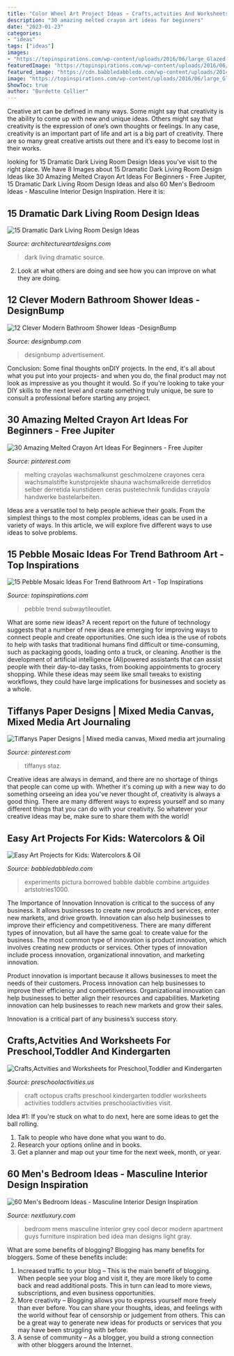 ```yaml
---
title: "Color Wheel Art Project Ideas ~ Crafts,actvities And Worksheets For Preschool,toddler And Kindergarten"
description: "30 amazing melted crayon art ideas for beginners"
date: "2023-01-23"
categories:
- "ideas"
tags: ["ideas"]
images:
- "https://topinspirations.com/wp-content/uploads/2016/06/large_Glazed-Bali-Ocean-Pebble-Tile-Shower-Wall-Accent-633x844.jpg"
featuredImage: "https://topinspirations.com/wp-content/uploads/2016/06/large_Glazed-Bali-Ocean-Pebble-Tile-Shower-Wall-Accent-633x844.jpg"
featured_image: "https://cdn.babbledabbledo.com/wp-content/uploads/2014/02/Easy-Art-Projects-for-Kids-Oil-and-Watercolor-BABBLE-DABBLE-DO-process-hero.jpg"
image: "https://topinspirations.com/wp-content/uploads/2016/06/large_Glazed-Bali-Ocean-Pebble-Tile-Shower-Wall-Accent-633x844.jpg"
ShowToc: true
author: "Burdette Collier"
---
```



Creative art can be defined in many ways. Some might say that creativity is the ability to come up with new and unique ideas. Others might say that creativity is the expression of one’s own thoughts or feelings. In any case, creativity is an important part of life and art is a big part of creativity. There are so many great creative artists out there and it’s easy to become lost in their works.

	

		
looking for 15 Dramatic Dark Living Room Design Ideas you've visit to the right place. We have 8 Images about 15 Dramatic Dark Living Room Design Ideas like 30 Amazing Melted Crayon Art Ideas For Beginners - Free Jupiter, 15 Dramatic Dark Living Room Design Ideas and also 60 Men&#039;s Bedroom Ideas - Masculine Interior Design Inspiration. Here it is:
		
    
## 15 Dramatic Dark Living Room Design Ideas

<img loading=lazy src="http://www.architectureartdesigns.com/wp-content/uploads/2015/01/812-630x354.jpg" onerror="this.onerror=null;this.src='https://tse4.mm.bing.net/th?id=OIP.UIGZOP9ZnSLbKtXZsc82iwHaEK&amp;pid=15.1';" alt="15 Dramatic Dark Living Room Design Ideas">

_Source: architectureartdesigns.com_

>dark living dramatic source. 

	

2. Look at what others are doing and see how you can improve on what they are doing. 

    
## 12 Clever Modern Bathroom Shower Ideas -DesignBump

<img loading=lazy src="https://cdn.designbump.com/wp-content/uploads/2015/07/modern-bathroom-shower-design-ideas-2015-modern-bathroom-2015.jpg" onerror="this.onerror=null;this.src='https://tse3.mm.bing.net/th?id=OIP.9y_0GdH6SL4nT6q8Wa9VNgHaJ3&amp;pid=15.1';" alt="12 Clever Modern Bathroom Shower Ideas -DesignBump">

_Source: designbump.com_

>designbump advertisement. 

	

Conclusion: Some final thoughts onDIY projects.
In the end, it's all about what you put into your projects- and when you do, the final product may not look as impressive as you thought it would. So if you're looking to take your DIY skills to the next level and create something truly unique, be sure to consult a professional before starting any project.

    
## 30 Amazing Melted Crayon Art Ideas For Beginners - Free Jupiter

<img loading=lazy src="https://i.pinimg.com/736x/36/fa/a5/36faa5382e5aa9159e82b63f4063fadd.jpg" onerror="this.onerror=null;this.src='https://tse1.mm.bing.net/th?id=OIP.oyAfE8jw3EC2zxT6u-iRxAHaJ4&amp;pid=15.1';" alt="30 Amazing Melted Crayon Art Ideas For Beginners - Free Jupiter">

_Source: pinterest.com_

>melting crayolas wachsmalkunst geschmolzene crayones cera wachsmalstifte kunstprojekte shauna wachsmalkreide derretidos selber derretida kunstideen ceras pustetechnik fundidas crayola handwerke bastelarbeiten. 

	

Ideas are a versatile tool to help people achieve their goals. From the simplest things to the most complex problems, ideas can be used in a variety of ways. In this article, we will explore five different ways to use ideas to solve problems.

    
## 15 Pebble Mosaic Ideas For Trend Bathroom Art - Top Inspirations

<img loading=lazy src="https://topinspirations.com/wp-content/uploads/2016/06/large_Glazed-Bali-Ocean-Pebble-Tile-Shower-Wall-Accent-633x844.jpg" onerror="this.onerror=null;this.src='https://tse2.mm.bing.net/th?id=OIP.IrVfRxkjhWjD__K50YKN0wHaJ4&amp;pid=15.1';" alt="15 Pebble Mosaic Ideas For Trend Bathroom Art - Top Inspirations">

_Source: topinspirations.com_

>pebble trend subwaytileoutlet. 

	

What are some new ideas?
A recent report on the future of technology suggests that a number of new ideas are emerging for improving ways to connect people and create opportunities. One such idea is the use of robots to help with tasks that traditional humans find difficult or time-consuming, such as packaging goods, loading onto a truck, or cleaning. Another is the development of artificial intelligence (AI)powered assistants that can assist people with their day-to-day tasks, from booking appointments to grocery shopping. While these ideas may seem like small tweaks to existing workflows, they could have large implications for businesses and society as a whole.

    
## Tiffanys Paper Designs | Mixed Media Canvas, Mixed Media Art Journaling

<img loading=lazy src="https://i.pinimg.com/736x/70/78/e3/7078e363fd4fbf46e1af17e155521822--paper-design-altered-art.jpg" onerror="this.onerror=null;this.src='https://tse4.mm.bing.net/th?id=OIP.-hkSIU5ZVh7xBjkoi_fT1gHaJ8&amp;pid=15.1';" alt="Tiffanys Paper Designs | Mixed media canvas, Mixed media art journaling">

_Source: pinterest.com_

>tiffanys staz. 

	

Creative ideas are always in demand, and there are no shortage of things that people can come up with. Whether it's coming up with a new way to do something orseeing an idea you've never thought of, creativity is always a good thing. There are many different ways to express yourself and so many different things that you can do with your creativity. So whatever your creative ideas may be, make sure to share them with the world!

    
## Easy Art Projects For Kids: Watercolors &amp; Oil

<img loading=lazy src="https://cdn.babbledabbledo.com/wp-content/uploads/2014/02/Easy-Art-Projects-for-Kids-Oil-and-Watercolor-BABBLE-DABBLE-DO-process-hero.jpg" onerror="this.onerror=null;this.src='https://tse2.mm.bing.net/th?id=OIP.abLzequw7Jy6PE6Lav6MngHaK9&amp;pid=15.1';" alt="Easy Art Projects for Kids: Watercolors &amp; Oil">

_Source: babbledabbledo.com_

>experiments pictura borrowed babble dabble combine artguides artstotries1000. 

	

The Importance of Innovation
Innovation is critical to the success of any business. It allows businesses to create new products and services, enter new markets, and drive growth. Innovation can also help businesses to improve their efficiency and competitiveness.
There are many different types of innovation, but all have the same goal: to create value for the business. The most common type of innovation is product innovation, which involves creating new products or services. Other types of innovation include process innovation, organizational innovation, and marketing innovation.

Product innovation is important because it allows businesses to meet the needs of their customers. Process innovation can help businesses to improve their efficiency and competitiveness. Organizational innovation can help businesses to better align their resources and capabilities. Marketing innovation can help businesses to reach new markets and grow their sales.

Innovation is a critical part of any business’s success story.

    
## Crafts,Actvities And Worksheets For Preschool,Toddler And Kindergarten

<img loading=lazy src="http://www.preschoolactivities.us/wp-content/uploads/2016/09/octopus-craft.jpg" onerror="this.onerror=null;this.src='https://tse4.mm.bing.net/th?id=OIP.fHuMb2W2xNb6LnFUpxoIYwHaJ4&amp;pid=15.1';" alt="Crafts,Actvities and Worksheets for Preschool,Toddler and Kindergarten">

_Source: preschoolactivities.us_

>craft octopus crafts preschool kindergarten toddler worksheets activities toddlers actvities preschoolactivities visit. 

	

Idea #1:
If you're stuck on what to do next, here are some ideas to get the ball rolling.
1. Talk to people who have done what you want to do.
2. Research your options online and in books.
3. Get a planner and map out your time for the next week, month, or year.

    
## 60 Men&#039;s Bedroom Ideas - Masculine Interior Design Inspiration

<img loading=lazy src="http://nextluxury.com/wp-content/uploads/grey-hue-mens-bedroom.jpg" onerror="this.onerror=null;this.src='https://tse1.mm.bing.net/th?id=OIP.PQurZrfFjeAQ6v3o5lrcgQHaE8&amp;pid=15.1';" alt="60 Men&#039;s Bedroom Ideas - Masculine Interior Design Inspiration">

_Source: nextluxury.com_

>bedroom mens masculine interior grey cool decor modern apartment guys furniture inspiration bed idea man designs light gray. 

	

What are some benefits of blogging?
Blogging has many benefits for bloggers. Some of these benefits include: 
1. Increased traffic to your blog – This is the main benefit of blogging. When people see your blog and visit it, they are more likely to come back and read additional posts. This in turn can lead to more views, subscriptions, and even business opportunities. 
2. More creativity – Blogging allows you to express yourself more freely than ever before. You can share your thoughts, ideas, and feelings with the world without fear of censorship or judgement from others. This can be a great way to generate new ideas for products or services that you may have been struggling with before. 
3. A sense of community – As a blogger, you build a strong connection with other bloggers around the Internet.

